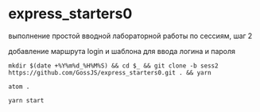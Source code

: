 # express_starters0

выполнение простой вводной лабораторной работы по сессиям, шаг 2

добавление маршрута login и шаблона для ввода логина и пароля

`mkdir $(date +%Y%m%d_%H%M%S) && cd $_ && git clone -b sess2 https://github.com/GossJS/express_starters0.git . && yarn`

`atom .`

`yarn start`
